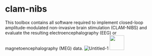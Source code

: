 # clam-nibs
This toolbox contains all software required to implement closed-loop amplitude-modulated non-invasive brain stimulation (CLAM-NIBS) and evaluate the resulting electroencephalography (EEG) or magnetoencephalography (MEG) data.
![Untitled-1](https://github.com/davidhaslacher/clam-nibs/assets/17557712/60749a65-d612-4da5-98c9-3ed09881578b)
<img src="[https://github.com/favicon.ico](https://github.com/davidhaslacher/clam-nibs/assets/17557712/60749a65-d612-4da5-98c9-3ed09881578b)https://github.com/davidhaslacher/clam-nibs/assets/17557712/60749a65-d612-4da5-98c9-3ed09881578b" width="48">
